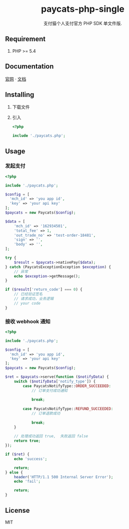 <h1 align="center">paycats-php-single </h1>
<p align="center">支付猫个人支付官方 PHP SDK 单文件版. </p>

## Requirement

1. PHP >= 5.4

## Documentation

[官网](https://www.paycats.cn)  · [文档](https://www.paycats.cn/docs)  


## Installing

1. 下载文件
2. 引入

    ```php
    <?php
 
    include './paycats.php';
    ```

## Usage
### 发起支付

```php
<?php

include './paycats.php';

$config = [
  'mch_id' => 'you app id',
  'key' => 'your api key'  
];
$paycats = new Paycats($config);

$data = [
    'mch_id' => '162934501',
    'total_fee' => 1,
    'out_trade_no' => 'test-order-18481',
    'sign' => '',
    'body' => '',
];

try {
    $result = $paycats->nativePay($data);
} catch (PaycatsExceptionException $exception) {
    // 异常
    echo $exception->getMessage();
}

if ($result['return_code'] === 0) {
    // 已经验证签名
    // 请求成功，业务逻辑
    // your code
}
```

### 接收 webhook 通知

```php
<?php

include './paycats.php';

$config = [
  'mch_id' => 'you app id',
  'key' => 'your api key'  
];
$paycats = new Paycats($config);

$ret = $paycats->serve(function ($notifyData) {
    switch ($notifyData['notify_type']) {
        case PaycatsNotifyType::ORDER_SUCCEEDED:
            // 订单支付成功通知
            
            break;
            
        case PaycatsNotifyType::REFUND_SUCCEEDED:
            // 订单退款成功 
            
            break;
    }
    
    // 处理成功返回 true,  失败返回 false
    return true;
});

if ($ret) {
    echo 'success';

    return;
} else {
    header('HTTP/1.1 500 Internal Server Error');
    echo 'fail';

    return;
}
```

## License

MIT
